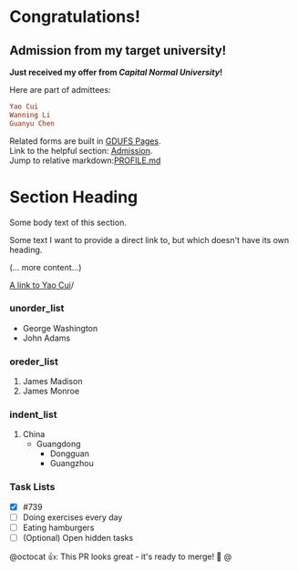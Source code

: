 # Congratulations!
## Admission from my target university!
**Just received my offer from _Capital Normal University_!**

Here are part of admittees:
```ruby
Yao Cui
Wanning Li
Guanyu Chen
```
Related forms are built in [GDUFS Pages](www.gdufs.edu.cn/).\
Link to the helpful section: [Admission](#admission-from-my-target-university).\
Jump to relative markdown:[PROFILE.md](./PROFILE.md)

# Section Heading

Some body text of this section.

<a name="Yao-Cui"></a>
Some text I want to provide a direct link to, but which doesn't have its own heading.

(… more content…)

[A link to Yao Cui](#Yao-Cui)/
### unorder_list
- George Washington
- John Adams

### oreder_list
1. James Madison
2. James Monroe

### indent_list
1. China
   - Guangdong
       - Dongguan
       - Guangzhou

### Task Lists
- [x] #739
- [ ] Doing exercises every day
- [ ] Eating hamburgers
- [ ] \(Optional) Open hidden tasks

@octocat 👍: This PR looks great - it's ready to merge! 🥇
@

